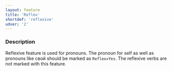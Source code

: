 ```yaml
---
layout: feature
title: 'Reflex'
shortdef: 'reflexive'
udver: '2'
---
```


### Description

Reflexive feature is used for pronouns. The pronoun for self as well as pronouns
like свой should be marked as `Reflex=Yes`. The reflexive verbs are not marked
with this feature.
<!-- Interlanguage links updated Čt lis 12 09:43:06 CET 2020 -->
